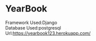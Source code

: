 # YearBook
Framework Used:Django<br/>
Database Used:postgresql<br/>
Url:https://yearbook123.herokuapp.com/